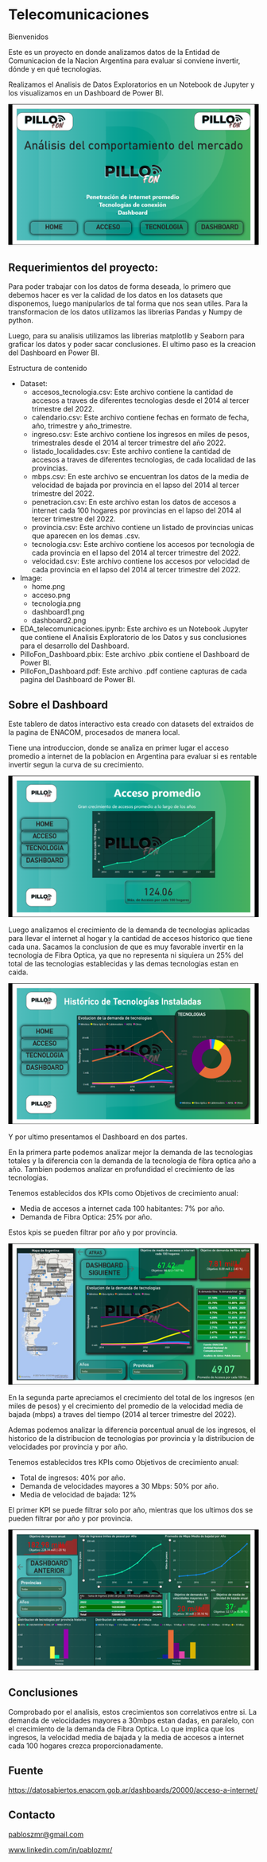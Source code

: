 # Telecomunicaciones
Bienvenidos

Este es un proyecto en donde analizamos datos de la Entidad de Comunicacion de la Nacion Argentina para evaluar si conviene invertir, dónde y en qué tecnologias.

Realizamos el Analisis de Datos Exploratorios en un Notebook de Jupyter y los visualizamos en un Dashboard de Power BI.

<img src=https://github.com/pablozmr/telecomunicaciones_pillofon/blob/main/image/home.png>

## Requerimientos del proyecto:

Para poder trabajar con los datos de forma deseada, lo primero que debemos hacer es ver la calidad de los datos en los datasets que disponemos, luego manipularlos de tal forma que nos sean utiles. Para la transformacion de los datos utilizamos las librerias Pandas y Numpy de python.

Luego, para su analisis utilizamos las librerias matplotlib y Seaborn para graficar los datos y poder sacar conclusiones. El ultimo paso es la creacion del Dashboard en Power BI.

Estructura de contenido

- Dataset:
    - accesos_tecnologia.csv: Este archivo contiene la cantidad de accesos a traves de diferentes tecnologias desde el 2014 al tercer trimestre del 2022.
    - calendario.csv: Este archivo contiene fechas en formato de fecha, año, trimestre y año_trimestre.
    - ingreso.csv: Este archivo contiene los ingresos en miles de pesos, trimestrales desde el 2014 al tercer trimestre del año 2022.
    - listado_localidades.csv: Este archivo contiene la cantidad de accesos a traves de diferentes tecnologias, de cada localidad de las provincias.
    - mbps.csv: En este archivo se encuentran los datos de la media de velocidad de bajada por provincia en el lapso del 2014 al tercer trimestre del 2022.
    - penetracion.csv: En este archivo estan los datos de accesos a internet cada 100 hogares por provincias en el lapso del 2014 al tercer trimestre del 2022.
    - provincia.csv: Este archivo contiene un listado de provincias unicas que aparecen en los demas .csv.
    - tecnologia.csv: Este archivo contiene los accesos por tecnologia de cada provincia en el lapso del 2014 al tercer trimestre del 2022.
    - velocidad.csv: Este archivo contiene los accesos por velocidad de cada provincia en el lapso del 2014 al tercer trimestre del 2022.
- Image:
    - home.png
    - acceso.png
    - tecnologia.png
    - dashboard1.png
    - dashboard2.png
- EDA_telecomunicaciones.ipynb: Este archivo es un Notebook Jupyter que contiene el Analisis Exploratorio de los Datos y sus conclusiones para el desarrollo del Dashboard.
- PilloFon_Dashboard.pbix: Este archivo .pbix contiene el Dashboard de Power BI.
- PilloFon_Dashboard.pdf: Este archivo .pdf contiene capturas de cada pagina del Dashboard de Power BI.
  
## Sobre el Dashboard

  Este tablero de datos interactivo esta creado con datasets del extraidos de la pagina de ENACOM, procesados de manera local. 
  
Tiene una introduccion, donde se analiza en primer lugar el acceso promedio a internet de la poblacion en Argentina para evaluar si es rentable invertir segun la curva de su crecimiento.

<img src=https://github.com/pablozmr/telecomunicaciones_pillofon/blob/main/image/acceso.png>

  Luego analizamos el crecimiento de la demanda de tecnologias aplicadas para llevar el internet al hogar y la cantidad de accesos historico que tiene cada una. Sacamos la conclusion de que es muy favorable invertir en la tecnologia de Fibra Optica, ya que no representa ni siquiera un 25% del total de las tecnologias establecidas y las demas tecnologias estan en caida.

<img src=https://github.com/pablozmr/telecomunicaciones_pillofon/blob/main/image/tecnologia.png>

  Y por ultimo presentamos el Dashboard en dos partes. 
  
En la primera parte podemos analizar mejor la demanda de las tecnologias totales y la diferencia con la demanda de la tecnologia de fibra optica año a año. Tambien podemos analizar en profundidad el crecimiento de las tecnologias. 

Tenemos establecidos dos KPIs como Objetivos de crecimiento anual:
- Media de accesos a internet cada 100 habitantes: 7% por año.
- Demanda de Fibra Optica: 25% por año.

Estos kpis se pueden filtrar por año y por provincia.

<img src=https://github.com/pablozmr/telecomunicaciones_pillofon/blob/main/image/dashboard1.png>

  En la segunda parte apreciamos el crecimiento del total de los ingresos (en miles de pesos) y el crecimiento del promedio de la velocidad media de bajada (mbps) a traves del tiempo (2014 al tercer trimestre del 2022).
  
Ademas podemos analizar la diferencia porcentual anual de los ingresos, el historico de la distribucion de tecnologias por provincia y la distribucion de velocidades por provincia y por año.

Tenemos establecidos tres KPIs como Objetivos de crecimiento anual:
- Total de ingresos: 40% por año.
- Demanda de velocidades mayores a 30 Mbps: 50% por año.
- Media de velocidad de bajada: 12%
    
El primer KPI se puede filtrar solo por año, mientras que los ultimos dos se pueden filtrar por año y por provincia.

<img src=https://github.com/pablozmr/telecomunicaciones_pillofon/blob/main/image/dashboard2.png>

## Conclusiones

Comprobado por el analisis, estos crecimientos son correlativos entre si. La demanda de velocidades mayores a 30mbps estan dadas, en paralelo, con el crecimiento de la demanda de Fibra Optica. Lo que implica que los ingresos, la velocidad media de bajada y la media de accesos a internet cada 100 hogares crezca proporcionadamente.

## Fuente

https://datosabiertos.enacom.gob.ar/dashboards/20000/acceso-a-internet/

## Contacto

pabloszmr@gmail.com

www.linkedin.com/in/pablozmr/


  
